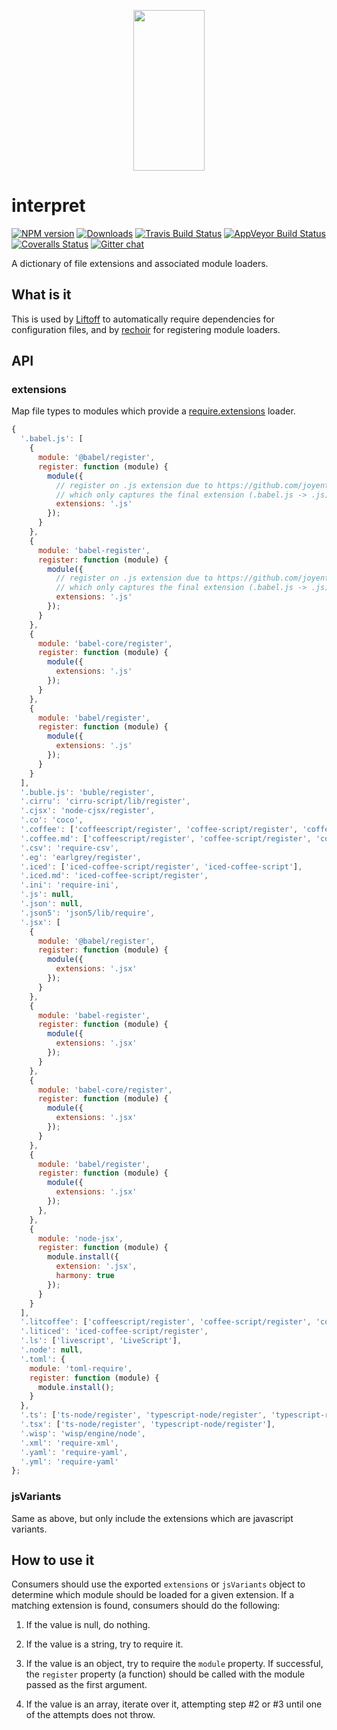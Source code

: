 <p align="center">
  <a href="http://gulpjs.com">
    <img height="257" width="114" src="https://raw.githubusercontent.com/gulpjs/artwork/master/gulp-2x.png">
  </a>
</p>

# interpret

[![NPM version][npm-image]][npm-url] [![Downloads][downloads-image]][npm-url] [![Travis Build Status][travis-image]][travis-url] [![AppVeyor Build Status][appveyor-image]][appveyor-url] [![Coveralls Status][coveralls-image]][coveralls-url] [![Gitter chat][gitter-image]][gitter-url]

A dictionary of file extensions and associated module loaders.

## What is it
This is used by [Liftoff](http://github.com/tkellen/node-liftoff) to automatically require dependencies for configuration files, and by [rechoir](http://github.com/tkellen/node-rechoir) for registering module loaders.

## API

### extensions
Map file types to modules which provide a [require.extensions] loader.

```js
{
  '.babel.js': [
    {
      module: '@babel/register',
      register: function (module) {
        module({
          // register on .js extension due to https://github.com/joyent/node/blob/v0.12.0/lib/module.js#L353
          // which only captures the final extension (.babel.js -> .js)
          extensions: '.js'
        });
      }
    },
    {
      module: 'babel-register',
      register: function (module) {
        module({
          // register on .js extension due to https://github.com/joyent/node/blob/v0.12.0/lib/module.js#L353
          // which only captures the final extension (.babel.js -> .js)
          extensions: '.js'
        });
      }
    },
    {
      module: 'babel-core/register',
      register: function (module) {
        module({
          extensions: '.js'
        });
      }
    },
    {
      module: 'babel/register',
      register: function (module) {
        module({
          extensions: '.js'
        });
      }
    }
  ],
  '.buble.js': 'buble/register',
  '.cirru': 'cirru-script/lib/register',
  '.cjsx': 'node-cjsx/register',
  '.co': 'coco',
  '.coffee': ['coffeescript/register', 'coffee-script/register', 'coffeescript', 'coffee-script'],
  '.coffee.md': ['coffeescript/register', 'coffee-script/register', 'coffeescript', 'coffee-script'],
  '.csv': 'require-csv',
  '.eg': 'earlgrey/register',
  '.iced': ['iced-coffee-script/register', 'iced-coffee-script'],
  '.iced.md': 'iced-coffee-script/register',
  '.ini': 'require-ini',
  '.js': null,
  '.json': null,
  '.json5': 'json5/lib/require',
  '.jsx': [
    {
      module: '@babel/register',
      register: function (module) {
        module({
          extensions: '.jsx'
        });
      }
    },
    {
      module: 'babel-register',
      register: function (module) {
        module({
          extensions: '.jsx'
        });
      }
    },
    {
      module: 'babel-core/register',
      register: function (module) {
        module({
          extensions: '.jsx'
        });
      }
    },
    {
      module: 'babel/register',
      register: function (module) {
        module({
          extensions: '.jsx'
        });
      },
    },
    {
      module: 'node-jsx',
      register: function (module) {
        module.install({
          extension: '.jsx',
          harmony: true
        });
      }
    }
  ],
  '.litcoffee': ['coffeescript/register', 'coffee-script/register', 'coffeescript', 'coffee-script'],
  '.liticed': 'iced-coffee-script/register',
  '.ls': ['livescript', 'LiveScript'],
  '.node': null,
  '.toml': {
    module: 'toml-require',
    register: function (module) {
      module.install();
    }
  },
  '.ts': ['ts-node/register', 'typescript-node/register', 'typescript-register', 'typescript-require'],
  '.tsx': ['ts-node/register', 'typescript-node/register'],
  '.wisp': 'wisp/engine/node',
  '.xml': 'require-xml',
  '.yaml': 'require-yaml',
  '.yml': 'require-yaml'
};
```

### jsVariants
Same as above, but only include the extensions which are javascript variants.

## How to use it

Consumers should use the exported `extensions` or `jsVariants` object to determine which module should be loaded for a given extension. If a matching extension is found, consumers should do the following:

1. If the value is null, do nothing.

2. If the value is a string, try to require it.

3. If the value is an object, try to require the `module` property. If successful, the `register` property (a function) should be called with the module passed as the first argument.

4. If the value is an array, iterate over it, attempting step #2 or #3 until one of the attempts does not throw.

[require.extensions]: http://nodejs.org/api/globals.html#globals_require_extensions

[downloads-image]: http://img.shields.io/npm/dm/interpret.svg
[npm-url]: https://www.npmjs.com/package/interpret
[npm-image]: http://img.shields.io/npm/v/interpret.svg

[travis-url]: https://travis-ci.org/gulpjs/interpret
[travis-image]: http://img.shields.io/travis/gulpjs/interpret.svg?label=travis-ci

[appveyor-url]: https://ci.appveyor.com/project/gulpjs/interpret
[appveyor-image]: https://img.shields.io/appveyor/ci/gulpjs/interpret.svg?label=appveyor

[coveralls-url]: https://coveralls.io/r/gulpjs/interpret
[coveralls-image]: http://img.shields.io/coveralls/gulpjs/interpret/master.svg

[gitter-url]: https://gitter.im/gulpjs/gulp
[gitter-image]: https://badges.gitter.im/gulpjs/gulp.svg
